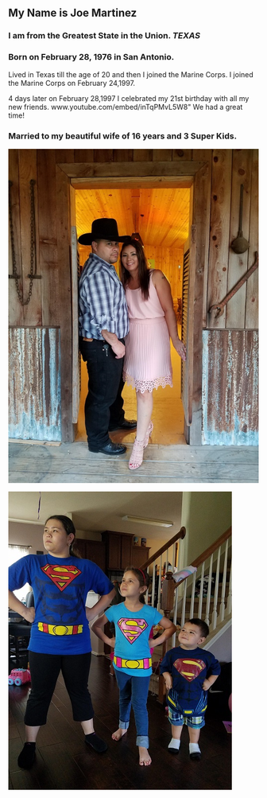 ## My Name is Joe Martinez


### I am from the Greatest State in the Union. ***TEXAS***

### Born on February 28, 1976 in San Antonio.
<p>Lived in Texas till the age of 20 and then I joined the Marine Corps. I joined the Marine Corps on February 24,1997.<p>
  
<p>4 days later on February 28,1997 I celebrated my 21st birthday with all my new friends.  www.youtube.com/embed/inTqPMvL5W8" We had a great time!
  

### Married to my beautiful wife of 16 years and 3 Super Kids.

![Cherie](Cherie.jpg)


![Kids](Kids.jpg)
